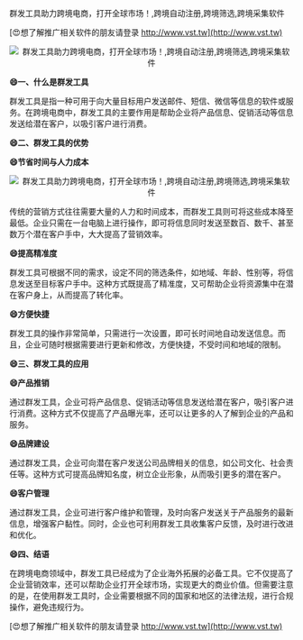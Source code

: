 群发工具助力跨境电商，打开全球市场！,跨境自动注册,跨境筛选,跨境采集软件

[😍想了解推广相关软件的朋友请登录 http://www.vst.tw](http://www.vst.tw)

 <center><img src="https://vst.tw/MP4/tuiguang/png/4.png" alt="群发工具助力跨境电商，打开全球市场！,跨境自动注册,跨境筛选,跨境采集软件"></center>

**😄一、什么是群发工具**

群发工具是指一种可用于向大量目标用户发送邮件、短信、微信等信息的软件或服务。在跨境电商中，群发工具的主要作用是帮助企业将产品信息、促销活动等信息发送给潜在客户，以吸引客户进行消费。

**😄二、群发工具的优势**

**😄节省时间与人力成本**

 <center><img src="https://vst.tw/MP4/tuiguang/png/7.png" alt="群发工具助力跨境电商，打开全球市场！,跨境自动注册,跨境筛选,跨境采集软件"></center>

传统的营销方式往往需要大量的人力和时间成本，而群发工具则可将这些成本降至最低。企业只需在一台电脑上进行操作，即可将信息同时发送至数百、数千、甚至数万个潜在客户手中，大大提高了营销效率。

**😄提高精准度**

群发工具可根据不同的需求，设定不同的筛选条件，如地域、年龄、性别等，将信息发送至目标客户手中。这种方式既提高了精准度，又可帮助企业将资源集中在潜在客户身上，从而提高了转化率。

**😄方便快捷**

群发工具的操作非常简单，只需进行一次设置，即可长时间地自动发送信息。而且，企业可随时根据需要进行更新和修改，方便快捷，不受时间和地域的限制。

**😄三、群发工具的应用**

**😄产品推销**

通过群发工具，企业可将产品信息、促销活动等信息发送给潜在客户，吸引客户进行消费。这种方式不仅提高了产品曝光率，还可以让更多的人了解到企业的产品和服务。

**😄品牌建设**

通过群发工具，企业可向潜在客户发送公司品牌相关的信息，如公司文化、社会责任等。这种方式可提高品牌知名度，树立企业形象，从而吸引更多的潜在客户。

**😄客户管理**

通过群发工具，企业可进行客户维护和管理，及时向客户发送关于产品服务的最新信息，增强客户黏性。同时，企业也可利用群发工具收集客户反馈，及时进行改进和优化。

**😄四、结语**

在跨境电商领域中，群发工具已经成为了企业海外拓展的必备工具。它不仅提高了企业营销效率，还可以帮助企业打开全球市场，实现更大的商业价值。但需要注意的是，在使用群发工具时，企业需要根据不同的国家和地区的法律法规，进行合规操作，避免违规行为。

[😍想了解推广相关软件的朋友请登录 http://www.vst.tw](http://www.vst.tw)



